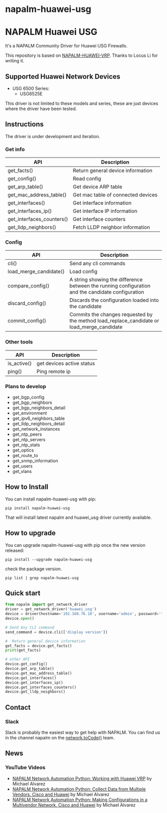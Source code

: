 # napalm-huawei-usg

# NAPALM Huawei USG

It's a NAPALM Community Driver for Huawei USG Firewalls.

This repository is based on [NAPALM-HUAWEI-VRP](https://github.com/napalm-automation-community/napalm-huawei-usg). Thanks to Locus Li for writing it.

## Supported Huawei Network Devices

* USG 6500 Series: 
    * USG6525E

This driver is not limited to these models and series, these are just devices where the driver have been tested.

## Instructions

The driver is under development and iteration.

### Get info
| API   | Description  |
|--------|-----|
|  get_facts()                |  Return general device information |
|  get_config()               |  Read config |
|  get_arp_table()            |  Get device ARP table |
|  get_mac_address_table()    |  Get mac table of connected devices |
|  get_interfaces()           |  Get interface information |
|  get_interfaces_ip()        |  Get interface IP information  |
|  get_interfaces_counters()  |  Get interface counters  |
|  get_lldp_neighbors()       |  Fetch LLDP neighbor information |


### Config
| API   | Description  |
|--------|-----|
|  cli()                      |  Send any cli commands  |
|  load_merge_candidate()     |  Load config |
|  compare_config()           |  A string showing the difference between the running configuration and the candidate configuration |
|  discard_config()           |  Discards the configuration loaded into the candidate |
|  commit_config()            |  Commits the changes requested by the method load_replace_candidate or load_merge_candidate |


### Other tools
| API   | Description  |
|--------|-----|
|  is_active()                |  get devices active status  |
|  ping()                     |  Ping remote ip  |


### Plans to develop
* get_bgp_config
* get_bgp_neighbors
* get_bgp_neighbors_detail
* get_environment
* get_ipv6_neighbors_table
* get_lldp_neighbors_detail
* get_network_instances
* get_ntp_peers
* get_ntp_servers
* get_ntp_stats
* get_optics
* get_route_to
* get_snmp_information
* get_users
* get_vlans


## How to Install

You can install napalm-huawei-usg with pip:

`pip install napalm-huawei-usg`

That will install latest napalm and huawei_usg driver currently available.

## How to upgrade

You can upgrade napalm-huawei-usg with pip once the new version released:

`pip install --upgrade napalm-huawei-usg`

check the package version.

`pip list | grep napalm-huawei-usg`


## Quick start

```python
from napalm import get_network_driver
driver = get_network_driver('huawei_usg')
device = driver(hostname='192.168.76.10', username='admin', password='this_is_not_a_secure_password')
device.open()

# Send Any CLI command
send_command = device.cli(['display version'])

#  Return general device information
get_facts = device.get_facts()
print(get_facts)

# other API
device.get_config()
device.get_arp_table()
device.get_mac_address_table()
device.get_interfaces()
device.get_interfaces_ip()
device.get_interfaces_counters()
device.get_lldp_neighbors()

```
## Contact
### Slack

Slack is probably the easiest way to get help with NAPALM. You can find us in the channel napalm on the [network.toCode()](https://networktocode.herokuapp.com/) team.

## News
### YouTube Videos
* [NAPALM Network Automation Python: Working with Huawei VRP](https://youtu.be/40Z-hcPHY_M) by Michael Alvarez
* [NAPALM Network Automation Python: Collect Data from Multiple Vendors. Cisco and Huawei](https://youtu.be/wBuKua1QsUE) by Michael Alvarez
* [NAPALM Network Automation Python: Making Configurations in a Multivendor Network. Cisco and Huawei](https://youtu.be/QnXhCzaSvBw) by Michael Alvarez



